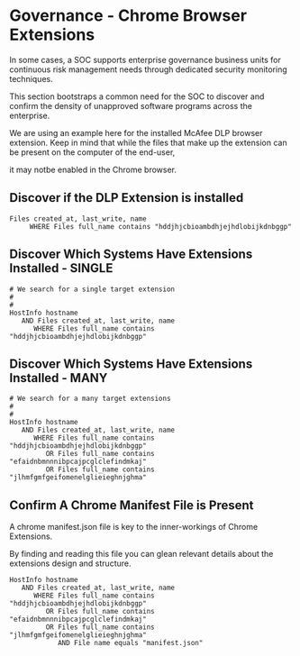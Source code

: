# Governance - Chrome Browser Extensions

In some cases, a SOC supports enterprise governance business units for continuous risk management needs through dedicated security monitoring techniques.

This section bootstraps a common need for the SOC to discover and confirm the density of unapproved software programs across the enterprise.

We are using an example here for the installed McAfee DLP browser extension.  Keep in mind that while the files that make up the extension can be present on the computer of the end-user,

it may notbe enabled in the Chrome browser.


## **Discover if the DLP Extension is installed**

```
Files created_at, last_write, name
     WHERE Files full_name contains "hddjhjcbioambdhjejhdlobijkdnbggp"
```


## **Discover Which Systems Have Extensions Installed - SINGLE**

```
# We search for a single target extension
#
#
HostInfo hostname
   AND Files created_at, last_write, name
      WHERE Files full_name contains "hddjhjcbioambdhjejhdlobijkdnbggp"
```

## **Discover Which Systems Have Extensions Installed - MANY**

```
# We search for a many target extensions
#
#
HostInfo hostname
   AND Files created_at, last_write, name
      WHERE Files full_name contains "hddjhjcbioambdhjejhdlobijkdnbggp"
         OR Files full_name contains "efaidnbmnnnibpcajpcglclefindmkaj"
         OR Files full_name contains "jlhmfgmfgeifomenelglieieghnjghma"  
```


## **Confirm A Chrome Manifest File is Present**

A chrome manifest.json file is key to the inner-workings of Chrome Extensions.

By finding and reading this file you can glean relevant details about the extensions design and structure.

```
HostInfo hostname
   AND Files created_at, last_write, name
      WHERE Files full_name contains "hddjhjcbioambdhjejhdlobijkdnbggp"
         OR Files full_name contains "efaidnbmnnnibpcajpcglclefindmkaj"
         OR Files full_name contains "jlhmfgmfgeifomenelglieieghnjghma"
            AND File name equals "manifest.json"
```
